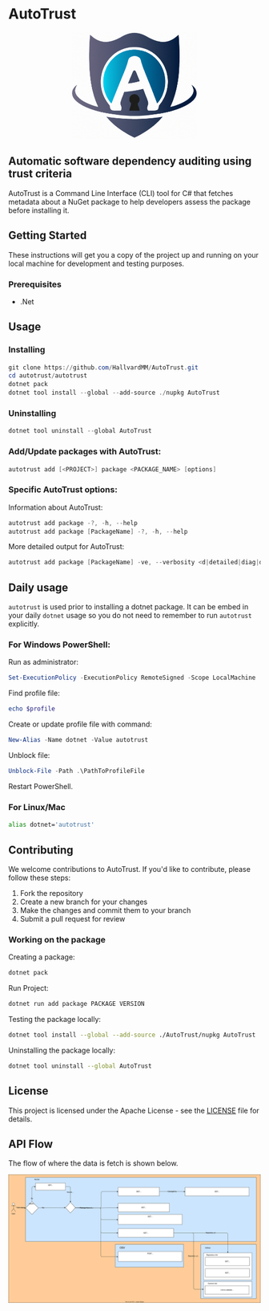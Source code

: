 # AutoTrust

<p align="center">
  <img src="./Images/AutoTrust.png" alt="Auto Trust" width="250px"/>
</p>

## **Auto**matic software dependency auditing using **trust** criteria

AutoTrust is a Command Line Interface (CLI) tool for C# that fetches metadata about a NuGet package to help developers assess the package before installing it.

## Getting Started

These instructions will get you a copy of the project up and running on your local machine for development and testing purposes.

### Prerequisites

- .Net

## Usage

### Installing

```PowerShell
git clone https://github.com/HallvardMM/AutoTrust.git
cd autotrust/autotrust
dotnet pack
dotnet tool install --global --add-source ./nupkg AutoTrust
```

### Uninstalling

```PowerShell
dotnet tool uninstall --global AutoTrust
```

### Add/Update packages with AutoTrust:

```PowerShell
autotrust add [<PROJECT>] package <PACKAGE_NAME> [options]
```

### Specific AutoTrust options:

Information about AutoTrust:

```PowerShell
autotrust add package -?, -h, --help
autotrust add package [PackageName] -?, -h, --help
```

More detailed output for AutoTrust:

```PowerShell
autotrust add package [PackageName] -ve, --verbosity <d|detailed|diag|diagnostic|n|normal|>
```

## Daily usage

`autotrust` is used prior to installing a dotnet package. It can be embed in your daily `dotnet` usage so you do not need to remember to run `autotrust` explicitly.

### For Windows PowerShell:

Run as administrator:

```PowerShell
Set-ExecutionPolicy -ExecutionPolicy RemoteSigned -Scope LocalMachine
```

Find profile file:

```PowerShell
echo $profile
```

Create or update profile file with command:

```PowerShell
New-Alias -Name dotnet -Value autotrust
```

Unblock file:

```PowerShell
Unblock-File -Path .\PathToProfileFile
```

Restart PowerShell.

### For Linux/Mac

```bash
alias dotnet='autotrust'
```

## Contributing

We welcome contributions to AutoTrust. If you'd like to contribute, please follow these steps:

1. Fork the repository
2. Create a new branch for your changes
3. Make the changes and commit them to your branch
4. Submit a pull request for review

### Working on the package

Creating a package:

```bash
dotnet pack
```

Run Project:

```bash
dotnet run add package PACKAGE VERSION
```

Testing the package locally:

```bash
dotnet tool install --global --add-source ./AutoTrust/nupkg AutoTrust
```

Uninstalling the package locally:

```bash
dotnet tool uninstall --global AutoTrust
```

## License

This project is licensed under the Apache License - see the [LICENSE](LICENSE) file for details.

## API Flow

The flow of where the data is fetch is shown below.

![api flow](./Images/Api_flow.drawio.svg)
